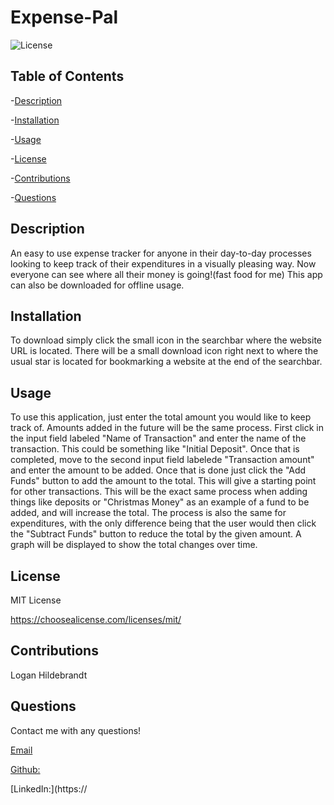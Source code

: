 
  # Expense-Pal

  ![License](https://img.shields.io/badge/license-MITLicense-success?style=plastic&logo=appveyor)

  ## Table of Contents
  -[Description](#description)

  -[Installation](#installation)

  -[Usage](#usage)

  -[License](#license)

  -[Contributions](#contributions)

  -[Questions](#questions)


  ## Description
  An easy to use expense tracker for anyone in their day-to-day processes looking to keep track of their expenditures in a visually pleasing way. Now everyone can see where all their money is going!(fast food for me) This app can also be downloaded for offline usage.

  ## Installation
  To download simply click the small icon in the searchbar where the website URL is located. There will be a small download icon right next to where the usual star is located for bookmarking a website at the end of the searchbar.

  ## Usage
  To use this application, just enter the total amount you would like to keep track of. Amounts added in the future will be the same process. First click in the input field labeled "Name of Transaction" and enter the name of the transaction. This could be something like "Initial Deposit". Once that is completed, move to the second input field labelede "Transaction amount" and enter the amount to be added. Once that is done just click the "Add Funds" button to add the amount to the total. This will give a starting point for other transactions. This will be the exact same process when adding things like deposits or "Christmas Money" as an example of a fund to be added, and will increase the total. The process is also the same for expenditures, with the only difference being that the user would then click the "Subtract Funds" button to reduce the total by the given amount. A graph will be displayed to show the total changes over time.

  ## License
 
  MIT License

  <https://choosealicense.com/licenses/mit/>

  ## Contributions
  Logan Hildebrandt


  ## Questions
  Contact me with any questions!

  [Email](hildebrandtlogan@gmail.com)

  [Github:](<https://github.com/LoganHild>)
  
  [LinkedIn:](https:// 

